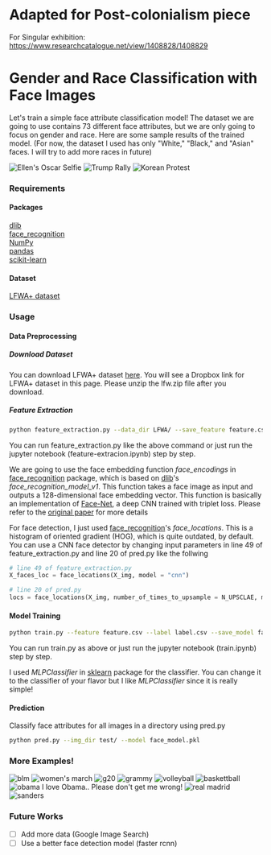 # Adapted for Post-colonialism piece

For Singular exhibition:
https://www.researchcatalogue.net/view/1408828/1408829

# Gender and Race Classification with Face Images

Let's train a simple face attribute classification model! The dataset we are going to use contains 73 different face attributes, but we are only going to focus on gender and race. Here are some sample results of the trained model. (For now, the dataset I used has only "White," "Black," and "Asian" faces. I will try to add more races in future)

![Ellen's Oscar Selfie](https://github.com/wondonghyeon/face-classification/blob/master/results/ellen-selfie.jpg?raw=true)
![Trump Rally](https://github.com/wondonghyeon/face-classification/blob/master/results/trump-rally.jpg?raw=true)
![Korean Protest](https://github.com/wondonghyeon/face-classification/blob/master/results/korean-protest.jpg?raw=true)


### Requirements
#### Packages
[dlib](http://dlib.net/)   
[face_recognition](https://github.com/ageitgey/face_recognition/)   
[NumPy](http://www.numpy.org/)   
[pandas](https://pandas.pydata.org/)   
[scikit-learn](http://scikit-learn.org/)   

#### Dataset
[LFWA+ dataset](http://mmlab.ie.cuhk.edu.hk/projects/CelebA.html)

### Usage
#### Data Preprocessing

##### Download Dataset
You can download LFWA+ dataset [here](http://mmlab.ie.cuhk.edu.hk/projects/CelebA.html). You will see a Dropbox link for LFWA+ dataset in this page. Please unzip the lfw.zip file after you download.
##### Feature Extraction
```bash
python feature_extraction.py --data_dir LFWA/ --save_feature feature.csv --save_label label.csv
```
You can run feature_extraction.py like the above command or just run the jupyter notebook (feature-extracion.ipynb) step by step.

We are going to use the face embedding function _face_encodings_ in [face_recognition](https://github.com/ageitgey/face_recognition/) package, which is based on [dlib](http://dlib.net/)'s _face_recognition_model_v1_. This function takes a face image as input and outputs a 128-dimensional face embedding vector. This function is basically an implementation of [Face-Net](https://arxiv.org/abs/1503.03832), a deep CNN trained with triplet loss. Please refer to the [original paper](https://arxiv.org/abs/1503.03832) for more details

For face detection, I just used [face_recognition](https://github.com/ageitgey/face_recognition/)'s  _face_locations_. This is a histogram of oriented gradient (HOG), which is quite outdated, by default. You can use a CNN face detector by changing input parameters in line 49 of feature_extraction.py and line 20 of pred.py like the follwing
```python
# line 49 of feature_extraction.py
X_faces_loc = face_locations(X_img, model = "cnn")
```
```python
# line 20 of pred.py
locs = face_locations(X_img, number_of_times_to_upsample = N_UPSCLAE, model = "cnn")
````

#### Model Training
```bash
python train.py --feature feature.csv --label label.csv --save_model face_model.pkl
```
You can run train.py as above or just run the jupyter notebook (train.ipynb) step by step.

I used _MLPClassifier_ in [sklearn](http://scikit-learn.org/) package for the classifier. You can change it to the classifier of your flavor but I like _MLPClassifier_ since it is really simple!


#### Prediction
Classify face attributes for all images in a directory using pred.py
```bash
python pred.py --img_dir test/ --model face_model.pkl
```
### More Examples!
![blm](https://github.com/wondonghyeon/face-classification/blob/master/results/blm.jpg?raw=true)
![women's march](https://github.com/wondonghyeon/face-classification/blob/master/results/womens-march.jpg?raw=true)
![g20](https://github.com/wondonghyeon/face-classification/blob/master/results/g20-2016.jpg?raw=true)
![grammy](https://github.com/wondonghyeon/face-classification/blob/master/results/grammy-selfie.jpg?raw=true)
![volleyball](https://github.com/wondonghyeon/face-classification/blob/master/results/korean-womens-volleyball.jpeg?raw=true)
![baskettball](https://github.com/wondonghyeon/face-classification/blob/master/results/london-olympics-basketball-men.jpg?raw=true)
![obama](https://github.com/wondonghyeon/face-classification/blob/master/results/obama-selfie.png?raw=true)
I love Obama.. Please don't get me wrong!
![real madrid](https://github.com/wondonghyeon/face-classification/blob/master/results/realmadrid-ucl.jpg?raw=true)
![sanders](https://github.com/wondonghyeon/face-classification/blob/master/results/sanders-rally.jpg?raw=true)



### Future Works
- [ ] Add more data (Google Image Search)
- [ ] Use a better face detection model (faster rcnn)
